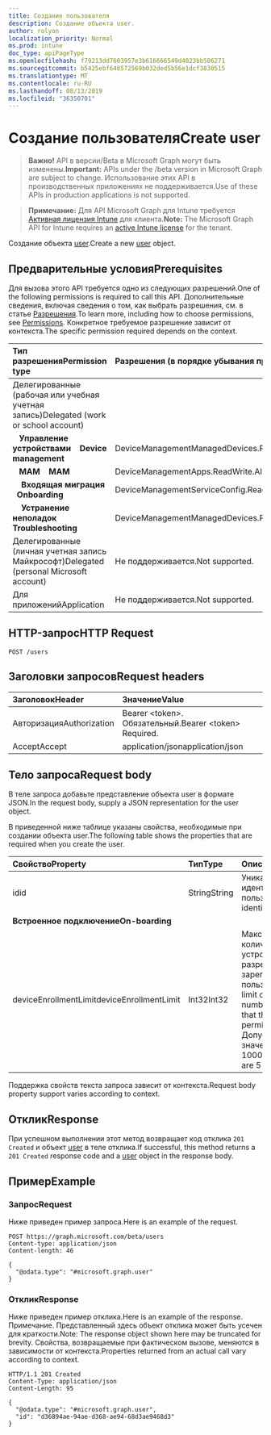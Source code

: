 ```yaml
---
title: Создание пользователя
description: Создание объекта user.
author: rolyon
localization_priority: Normal
ms.prod: intune
doc_type: apiPageType
ms.openlocfilehash: f79213dd7603957e3b616666549d4023bb506271
ms.sourcegitcommit: b5425ebf648572569b032ded5b56e1dcf3830515
ms.translationtype: MT
ms.contentlocale: ru-RU
ms.lasthandoff: 08/13/2019
ms.locfileid: "36350701"
---
```

# <a name="create-user"></a><span data-ttu-id="40806-103">Создание пользователя</span><span class="sxs-lookup"><span data-stu-id="40806-103">Create user</span></span>

> <span data-ttu-id="40806-104">**Важно!** API в версии/Beta в Microsoft Graph могут быть изменены.</span><span class="sxs-lookup"><span data-stu-id="40806-104">**Important:** APIs under the /beta version in Microsoft Graph are subject to change.</span></span> <span data-ttu-id="40806-105">Использование этих API в производственных приложениях не поддерживается.</span><span class="sxs-lookup"><span data-stu-id="40806-105">Use of these APIs in production applications is not supported.</span></span>

> <span data-ttu-id="40806-106">**Примечание:** Для API Microsoft Graph для Intune требуется [Активная лицензия Intune](https://go.microsoft.com/fwlink/?linkid=839381) для клиента.</span><span class="sxs-lookup"><span data-stu-id="40806-106">**Note:** The Microsoft Graph API for Intune requires an [active Intune license](https://go.microsoft.com/fwlink/?linkid=839381) for the tenant.</span></span>

<span data-ttu-id="40806-107">Создание объекта [user](../resources/intune-shared-user.md).</span><span class="sxs-lookup"><span data-stu-id="40806-107">Create a new [user](../resources/intune-shared-user.md) object.</span></span>

## <a name="prerequisites"></a><span data-ttu-id="40806-108">Предварительные условия</span><span class="sxs-lookup"><span data-stu-id="40806-108">Prerequisites</span></span>

<span data-ttu-id="40806-109">Для вызова этого API требуется одно из следующих разрешений.</span><span class="sxs-lookup"><span data-stu-id="40806-109">One of the following permissions is required to call this API.</span></span> <span data-ttu-id="40806-110">Дополнительные сведения, включая сведения о том, как выбрать разрешения, см. в статье [Разрешения](/graph/permissions-reference).</span><span class="sxs-lookup"><span data-stu-id="40806-110">To learn more, including how to choose permissions, see [Permissions](/graph/permissions-reference).</span></span>  <span data-ttu-id="40806-111">Конкретное требуемое разрешение зависит от контекста.</span><span class="sxs-lookup"><span data-stu-id="40806-111">The specific permission required depends on the context.</span></span>

|<span data-ttu-id="40806-112">Тип разрешения</span><span class="sxs-lookup"><span data-stu-id="40806-112">Permission type</span></span>|<span data-ttu-id="40806-113">Разрешения (в порядке убывания привилегий)</span><span class="sxs-lookup"><span data-stu-id="40806-113">Permissions (from most to least privileged)</span></span>|
|:---|:---|
|<span data-ttu-id="40806-114">Делегированные (рабочая или учебная учетная запись)</span><span class="sxs-lookup"><span data-stu-id="40806-114">Delegated (work or school account)</span></span>||
| <span data-ttu-id="40806-115">&nbsp;&nbsp; **Управление устройствами**</span><span class="sxs-lookup"><span data-stu-id="40806-115">&nbsp; &nbsp; **Device management**</span></span> | <span data-ttu-id="40806-116">DeviceManagementManagedDevices.ReadWrite.All</span><span class="sxs-lookup"><span data-stu-id="40806-116">DeviceManagementManagedDevices.ReadWrite.All</span></span>|
| <span data-ttu-id="40806-117">&nbsp;&nbsp; **MAM**</span><span class="sxs-lookup"><span data-stu-id="40806-117">&nbsp; &nbsp; **MAM**</span></span> | <span data-ttu-id="40806-118">DeviceManagementApps.ReadWrite.All</span><span class="sxs-lookup"><span data-stu-id="40806-118">DeviceManagementApps.ReadWrite.All</span></span>|
| <span data-ttu-id="40806-119">&nbsp; &nbsp; **Входящая миграция**</span><span class="sxs-lookup"><span data-stu-id="40806-119">&nbsp; &nbsp; **Onboarding**</span></span> | <span data-ttu-id="40806-120">DeviceManagementServiceConfig.ReadWrite.All</span><span class="sxs-lookup"><span data-stu-id="40806-120">DeviceManagementServiceConfig.ReadWrite.All</span></span>|
| <span data-ttu-id="40806-121">&nbsp; &nbsp; **Устранение неполадок**</span><span class="sxs-lookup"><span data-stu-id="40806-121">&nbsp; &nbsp; **Troubleshooting**</span></span> | <span data-ttu-id="40806-122">DeviceManagementManagedDevices.ReadWrite.All</span><span class="sxs-lookup"><span data-stu-id="40806-122">DeviceManagementManagedDevices.ReadWrite.All</span></span>|
|<span data-ttu-id="40806-123">Делегированные (личная учетная запись Майкрософт)</span><span class="sxs-lookup"><span data-stu-id="40806-123">Delegated (personal Microsoft account)</span></span>|<span data-ttu-id="40806-124">Не поддерживается.</span><span class="sxs-lookup"><span data-stu-id="40806-124">Not supported.</span></span>|
|<span data-ttu-id="40806-125">Для приложений</span><span class="sxs-lookup"><span data-stu-id="40806-125">Application</span></span>|<span data-ttu-id="40806-126">Не поддерживается.</span><span class="sxs-lookup"><span data-stu-id="40806-126">Not supported.</span></span>|

## <a name="http-request"></a><span data-ttu-id="40806-127">HTTP-запрос</span><span class="sxs-lookup"><span data-stu-id="40806-127">HTTP Request</span></span>

<!-- {
  "blockType": "ignored"
}
-->
``` http
POST /users
```

## <a name="request-headers"></a><span data-ttu-id="40806-128">Заголовки запросов</span><span class="sxs-lookup"><span data-stu-id="40806-128">Request headers</span></span>

|<span data-ttu-id="40806-129">Заголовок</span><span class="sxs-lookup"><span data-stu-id="40806-129">Header</span></span>|<span data-ttu-id="40806-130">Значение</span><span class="sxs-lookup"><span data-stu-id="40806-130">Value</span></span>|
|:---|:---|
|<span data-ttu-id="40806-131">Авторизация</span><span class="sxs-lookup"><span data-stu-id="40806-131">Authorization</span></span>|<span data-ttu-id="40806-132">Bearer &lt;token&gt;. Обязательный.</span><span class="sxs-lookup"><span data-stu-id="40806-132">Bearer &lt;token&gt; Required.</span></span>|
|<span data-ttu-id="40806-133">Accept</span><span class="sxs-lookup"><span data-stu-id="40806-133">Accept</span></span>|<span data-ttu-id="40806-134">application/json</span><span class="sxs-lookup"><span data-stu-id="40806-134">application/json</span></span>|

## <a name="request-body"></a><span data-ttu-id="40806-135">Тело запроса</span><span class="sxs-lookup"><span data-stu-id="40806-135">Request body</span></span>

<span data-ttu-id="40806-136">В теле запроса добавьте представление объекта user в формате JSON.</span><span class="sxs-lookup"><span data-stu-id="40806-136">In the request body, supply a JSON representation for the user object.</span></span>

<span data-ttu-id="40806-137">В приведенной ниже таблице указаны свойства, необходимые при создании объекта user.</span><span class="sxs-lookup"><span data-stu-id="40806-137">The following table shows the properties that are required when you create the user.</span></span>

|<span data-ttu-id="40806-138">Свойство</span><span class="sxs-lookup"><span data-stu-id="40806-138">Property</span></span>|<span data-ttu-id="40806-139">Тип</span><span class="sxs-lookup"><span data-stu-id="40806-139">Type</span></span>|<span data-ttu-id="40806-140">Описание</span><span class="sxs-lookup"><span data-stu-id="40806-140">Description</span></span>|
|:---|:---|:---|
|<span data-ttu-id="40806-141">id</span><span class="sxs-lookup"><span data-stu-id="40806-141">id</span></span>|<span data-ttu-id="40806-142">String</span><span class="sxs-lookup"><span data-stu-id="40806-142">String</span></span>|<span data-ttu-id="40806-143">Уникальный идентификатор пользователя.</span><span class="sxs-lookup"><span data-stu-id="40806-143">Unique identifier of the user.</span></span>|
|<span data-ttu-id="40806-144">**Встроенное подключение**</span><span class="sxs-lookup"><span data-stu-id="40806-144">**On-boarding**</span></span>||
|<span data-ttu-id="40806-145">deviceEnrollmentLimit</span><span class="sxs-lookup"><span data-stu-id="40806-145">deviceEnrollmentLimit</span></span>|<span data-ttu-id="40806-146">Int32</span><span class="sxs-lookup"><span data-stu-id="40806-146">Int32</span></span>|<span data-ttu-id="40806-147">Максимальное количество устройств, которые разрешено зарегистрировать пользователю.</span><span class="sxs-lookup"><span data-stu-id="40806-147">The limit on the maximum number of devices that the user is permitted to enroll.</span></span> <span data-ttu-id="40806-148">Допустимые значения: 5 или 1000.</span><span class="sxs-lookup"><span data-stu-id="40806-148">Allowed values are 5 or 1000.</span></span>|

<span data-ttu-id="40806-149">Поддержка свойств текста запроса зависит от контекста.</span><span class="sxs-lookup"><span data-stu-id="40806-149">Request body property support varies according to context.</span></span>

## <a name="response"></a><span data-ttu-id="40806-150">Отклик</span><span class="sxs-lookup"><span data-stu-id="40806-150">Response</span></span>

<span data-ttu-id="40806-151">При успешном выполнении этот метод возвращает код отклика `201 Created` и объект [user](../resources/intune-shared-user.md) в теле отклика.</span><span class="sxs-lookup"><span data-stu-id="40806-151">If successful, this method returns a `201 Created` response code and a [user](../resources/intune-shared-user.md) object in the response body.</span></span>

## <a name="example"></a><span data-ttu-id="40806-152">Пример</span><span class="sxs-lookup"><span data-stu-id="40806-152">Example</span></span>

### <a name="request"></a><span data-ttu-id="40806-153">Запрос</span><span class="sxs-lookup"><span data-stu-id="40806-153">Request</span></span>

<span data-ttu-id="40806-154">Ниже приведен пример запроса.</span><span class="sxs-lookup"><span data-stu-id="40806-154">Here is an example of the request.</span></span>

``` http
POST https://graph.microsoft.com/beta/users
Content-type: application/json
Content-length: 46

{
  "@odata.type": "#microsoft.graph.user"
}
```

### <a name="response"></a><span data-ttu-id="40806-155">Отклик</span><span class="sxs-lookup"><span data-stu-id="40806-155">Response</span></span>

<span data-ttu-id="40806-156">Ниже приведен пример отклика.</span><span class="sxs-lookup"><span data-stu-id="40806-156">Here is an example of the response.</span></span> <span data-ttu-id="40806-157">Примечание. Представленный здесь объект отклика может быть усечен для краткости.</span><span class="sxs-lookup"><span data-stu-id="40806-157">Note: The response object shown here may be truncated for brevity.</span></span> <span data-ttu-id="40806-158">Свойства, возвращаемые при фактическом вызове, меняются в зависимости от контекста.</span><span class="sxs-lookup"><span data-stu-id="40806-158">Properties returned from an actual call vary according to context.</span></span>

``` http
HTTP/1.1 201 Created
Content-Type: application/json
Content-Length: 95

{
  "@odata.type": "#microsoft.graph.user",
  "id": "d36894ae-94ae-d368-ae94-68d3ae9468d3"
}
```






